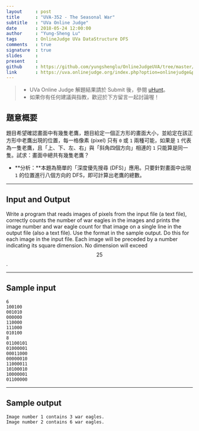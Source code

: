 ```yaml
---
layout     : post
title      : "UVA-352 - The Seasonal War"
subtitle   : "UVa Online Judge"
date       : 2018-05-24 12:00:00
author     : "Yung-Sheng Lu"
tags       : OnlineJudge UVa DataStructure DFS
comments   : true
signature  : true
slides     : 
present    :
github     : https://github.com/yungshenglu/OnlineJudgeUVA/tree/master/UVA-352
link       : https://uva.onlinejudge.org/index.php?option=onlinejudge&page=show_problem&problem=288
---
```


> * UVa Online Judge 解題結果請於 Submit 後，參閱 [uHunt](https://uhunt.onlinejudge.org/)。
> * 如果你有任何建議與指教，歡迎於下方留言一起討論喔！

## 題意概要

題目希望確認畫面中有幾隻老鷹，題目給定一個正方形的畫面大小，並給定在該正方形中老鷹出現的位置，每一格像素 (pixel) 只有 `0` 或 `1` 兩種可能，如果是 `1` 代表為一隻老鷹，且「上、下、左、右」與「斜角四個方向」相連的 `1` 只能算是同一隻。試求：畫面中總共有幾隻老鷹？
* **分析：**本題為簡單的「深度優先搜尋 (DFS)」應用。只要針對畫面中出現 `1` 的位置進行八個方向的 DFS，即可計算出老鷹的總數。

---
## Input and Output

Write a program that reads images of pixels from the input file (a text file), correctly counts the number of war eagles in the images and prints the image number and war eagle count for that image on a single line in the output file (also a text file). Use the format in the sample output. Do this for each image in the input file. Each image will be preceded by a number indicating its square dimension. No dimension will exceed $$25$$.

---
## Sample input

```
6
100100
001010
000000
110000
111000
010100
8
01100101
01000001
00011000
00000010
11000011
10100010
10000001
01100000
```

---
## Sample output

```
Image number 1 contains 3 war eagles.
Image number 2 contains 6 war eagles.
```